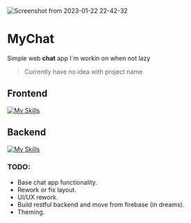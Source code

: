 ![Screenshot from 2023-01-22 22-42-32](https://user-images.githubusercontent.com/79325294/213936699-c05b957b-407b-475b-9ec0-4605dde1b128.png)
# MyChat

Simple web **chat** app I`m workin on when not lazy
> Currently have no idea with project name

## Frontend
[![My Skills](https://skills.thijs.gg/icons?i=ts,react,styledcomponents,redux,vite)](https://skills.thijs.gg)

## Backend
[![My Skills](https://skills.thijs.gg/icons?i=firebase)](https://skills.thijs.gg)

### TODO:
- Base chat app functionality.
- Rework or fix layout.
- UI/UX rework.
- Build restful backend and move from firebase (in dreams).
- Theming.
